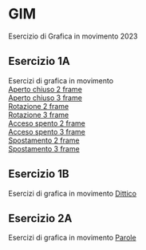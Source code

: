 # GIM
Esercizio di Grafica in movimento 2023

## Esercizio 1A
Esercizi di grafica in movimento  
[Aperto chiuso 2 frame](https://mombrini.github.io/GIM/Esercizio_1A/aperto_chiuso_2.html)  
[Aperto chiuso 3 frame](https://mombrini.github.io/GIM/Esercizio_1A/aperto_chiuso_3.html)   
[Rotazione 2 frame](https://mombrini.github.io/GIM/Esercizio_1A/rotazione_2.html)   
[Rotazione 3 frame](https://mombrini.github.io/GIM/Esercizio_1A/rotazione_3.html)  
[Acceso spento 2 frame](https://mombrini.github.io/GIM/Esercizio_1A/acceso_spento_2.html)    
[Acceso spento 3 frame](https://mombrini.github.io/GIM/Esercizio_1A/acceso_spento_3.html)  
[Spostamento 2 frame](https://mombrini.github.io/GIM/Esercizio_1A/spostamento_2.html)  
[Spostamento 3 frame](https://mombrini.github.io/GIM/Esercizio_1A/spostamento_3.html)  

## Esercizio 1B
Esercizi di grafica in movimento
[Dittico](https://mombrini.github.io/GIM/Esercizio_1B/indexB)  

## Esercizio 2A
Esercizi di grafica in movimento
[Parole](https://mombrini.github.io/GIM/Esercizio_2A_index)  

